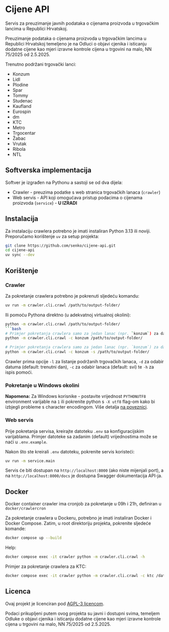 # Cijene API

Servis za preuzimanje javnih podataka o cijenama proizvoda u trgovačkim lancima u Republici Hrvatskoj.

Preuzimanje podataka o cijenama proizvoda u trgovačkim lancima u Republici Hrvatskoj
temeljeno je na Odluci o objavi cjenika i isticanju dodatne cijene kao mjeri izravne
kontrole cijena u trgovini na malo, NN 75/2025 od 2.5.2025.

Trenutno podržani trgovački lanci:

* Konzum
* Lidl
* Plodine
* Spar
* Tommy
* Studenac
* Kaufland
* Eurospin
* dm
* KTC
* Metro
* Trgocentar
* Žabac
* Vrutak
* Ribola
* NTL

## Softverska implementacija

Softver je izgrađen na Pythonu a sastoji se od dva dijela:

* Crawler - preuzima podatke s web stranica trgovačkih lanaca (`crawler`)
* Web servis - API koji omogućava pristup podacima o cijenama proizvoda (`service`) - **U IZRADI**

## Instalacija

Za instalaciju crawlera potrebno je imati instaliran Python 3.13 ili noviji. Preporučamo
korištenje `uv` za setup projekta:

```bash
git clone https://github.com/senko/cijene-api.git
cd cijene-api
uv sync --dev
```

## Korištenje

### Crawler

Za pokretanje crawlera potrebno je pokrenuti sljedeću komandu:

```bash
uv run -m crawler.cli.crawl /path/to/output-folder/
```

Ili pomoću Pythona direktno (u adekvatnoj virtualnoj okolini):

```bash
python -m crawler.cli.crawl /path/to/output-folder/
```bash
# Primjer pokretanja crawlera samo za jedan lanac (npr. `konzum`) za današnji dan (CSV)
python -m crawler.cli.crawl -c konzum /path/to/output-folder/
```

```bash
# Primjer pokretanja crawlera samo za jedan lanac (npr. `konzum`) za današnji dan (PostgreSQL)
python -m crawler.cli.crawl -c konzum -s /path/to/output-folder/
```

Crawler prima opcije `-l` za listanje podržanih trgovačkih lanaca, `-d` za
odabir datuma (default: trenutni dan), `-c` za odabir lanaca (default: svi) te
`-h` za ispis pomoći.

### Pokretanje u Windows okolini

**Napomena:** Za Windows korisnike - postavite vrijednost `PYTHONUTF8` environment varijable na `1` ili pokrenite python s `-X utf8` flag-om kako bi izbjegli probleme s character encodingom. Više detalja [na poveznici](https://github.com/senko/cijene-api/issues/9#issuecomment-2911110424).

### Web servis

Prije pokretanja servisa, kreirajte datoteku `.env` sa konfiguracijskim varijablama.
Primjer datoteke sa zadanim (default) vrijednostima može se naći u `.env.example`.

Nakon što ste kreirali `.env` datoteku, pokrenite servis koristeći:

```bash
uv run -m service.main
```

Servis će biti dostupan na `http://localhost:8000` (ako niste mijenjali port), a na
`http://localhost:8000/docs` je dostupna Swagger dokumentacija API-ja.

## Docker

Docker container crawler ima cronjob za pokretanje u 09h i 21h, definiran u `docker/crawlercron`

Za pokretanje crawlera u Dockeru, potrebno je imati instaliran Docker i Docker Compose.
Zatim, u root direktoriju projekta, pokrenite sljedeće komande:

```bash
docker compose up --build
```

Help:

```bash
docker compose exec -it crawler python -m crawler.cli.crawl -h
```

Primjer za pokretanje crawlera za KTC:

```bash
docker compose exec -it crawler python -m crawler.cli.crawl -c ktc /data
```

## Licenca

Ovaj projekt je licenciran pod [AGPL-3 licencom](LICENSE).

Podaci prikupljeni putem ovog projekta su javni i dostupni svima, temeljem
Odluke o objavi cjenika i isticanju dodatne cijene kao mjeri izravne
kontrole cijena u trgovini na malo, NN 75/2025 od 2.5.2025.
